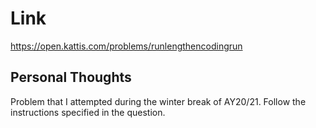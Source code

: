 # Link

https://open.kattis.com/problems/runlengthencodingrun

## Personal Thoughts

Problem that I attempted during the winter break of AY20/21. Follow the instructions specified in the question.

